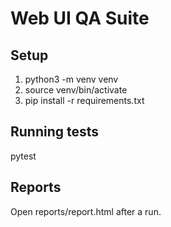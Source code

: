 # Web UI QA Suite

## Setup
1. python3 -m venv venv
2. source venv/bin/activate
3. pip install -r requirements.txt

## Running tests
pytest

## Reports
Open reports/report.html after a run.
